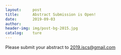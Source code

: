 ```yaml
---
layout:     post                          
title:      Abstract Submission is Open!
date:       2019-09-03
author:                               
header-img: img/post-bg-2015.jpg          
catalog:    ture                             
---
```


Please submit your abstract to 2019.iscs@gmail.com
